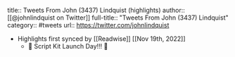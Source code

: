 title:: Tweets From John (3437) Lindquist (highlights)
author:: [[@johnlindquist on Twitter]]
full-title:: "Tweets From John (3437) Lindquist"
category:: #tweets
url:: https://twitter.com/johnlindquist

- Highlights first synced by [[Readwise]] [[Nov 19th, 2022]]
	- 🥳 Script Kit Launch Day!!! 🎉